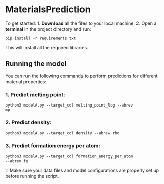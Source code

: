 # MaterialsPrediction

To get started:
	1.	<strong>Download</strong> all the files to your local machine.
	2.	Open a <strong>terminal</strong> in the project directory and run:

<code>pip install -r requirements.txt</code>

This will install all the required libraries.

## Running the model

You can run the following commands to perform predictions for different material properties:
### 1.	Predict melting point:

<code>python3 modelA.py --target_col melting_point_log --abrev mp</code>


### 2.	Predict density:

<code>python3 modelA.py --target_col density --abrev rho</code>


### 3.	Predict formation energy per atom:

<code>python3 modelA.py --target_col formation_energy_per_atom --abrev fe</code>



💡 Make sure your data files and model configurations are properly set up before running the script.
